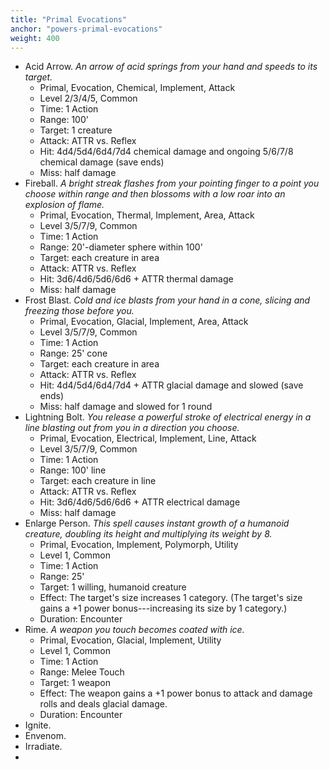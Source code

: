 ```yaml
---
title: "Primal Evocations"
anchor: "powers-primal-evocations"
weight: 400
---
```


- Acid Arrow. *An arrow of acid springs from your hand and speeds to its target.*
  - Primal, Evocation, Chemical, Implement, Attack
  - Level 2/3/4/5, Common
  - Time: 1 Action
  - Range: 100'
  - Target: 1 creature
  - Attack: ATTR vs. Reflex
  - Hit: 4d4/5d4/6d4/7d4 chemical damage and ongoing 5/6/7/8 chemical damage (save ends)
  - Miss: half damage
- Fireball. *A bright streak flashes from your pointing finger to a point you choose within range and then blossoms with a low roar into an explosion of flame.*
  - Primal, Evocation, Thermal, Implement, Area, Attack
  - Level 3/5/7/9, Common
  - Time: 1 Action
  - Range: 20'-diameter sphere within 100'
  - Target: each creature in area
  - Attack: ATTR vs. Reflex
  - Hit: 3d6/4d6/5d6/6d6 + ATTR thermal damage
  - Miss: half damage
- Frost Blast. *Cold and ice blasts from your hand in a cone, slicing and freezing those before you.*
  - Primal, Evocation, Glacial, Implement, Area, Attack
  - Level 3/5/7/9, Common
  - Time: 1 Action
  - Range: 25' cone
  - Target: each creature in area
  - Attack: ATTR vs. Reflex
  - Hit: 4d4/5d4/6d4/7d4 + ATTR glacial damage and slowed (save ends)
  - Miss: half damage and slowed for 1 round
- Lightning Bolt. *You release a powerful stroke of electrical energy in a line blasting out from you in a direction you choose.*
  - Primal, Evocation, Electrical, Implement, Line, Attack
  - Level 3/5/7/9, Common
  - Time: 1 Action
  - Range: 100' line
  - Target: each creature in line
  - Attack: ATTR vs. Reflex
  - Hit: 3d6/4d6/5d6/6d6 + ATTR electrical damage
  - Miss: half damage
- Enlarge Person. *This spell causes instant growth of a humanoid creature, doubling its height and multiplying its weight by 8.*
  - Primal, Evocation, Implement, Polymorph, Utility
  - Level 1, Common
  - Time: 1 Action
  - Range: 25'
  - Target: 1 willing, humanoid creature
  - Effect: The target's size increases 1 category. (The target's size gains a +1 power bonus---increasing its size by 1 category.)
  - Duration: Encounter
- Rime. *A weapon you touch becomes coated with ice.*
  - Primal, Evocation, Glacial, Implement, Utility
  - Level 1, Common
  - Time: 1 Action
  - Range: Melee Touch
  - Target: 1 weapon
  - Effect: The weapon gains a +1 power bonus to attack and damage rolls and deals glacial damage.
  - Duration: Encounter
- Ignite.
- Envenom.
- Irradiate.
-
